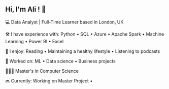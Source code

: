 ## Hi, I'm Ali ! 👋 
💻 Data Analyst | Full-Time Learner based in London, UK

🛠 I have experience with: Python • SQL • Azure • Apache Spark • Machine Learning • Power BI • Excel 
 
🌿 I enjoy: Reading • Maintaining a healthy lifestyle • Listening to podcasts 

🌟 Worked on: ML • Data science • Business projects

👨🏻‍🎓 Master's in Computer Science 

🔜 Currently: Working on Master Project •
